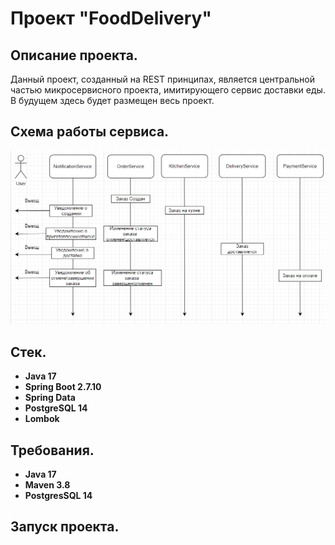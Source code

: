 # Проект "FoodDelivery"

## Описание проекта.

Данный проект, созданный на REST принципах, является центральной частью микросервисного проекта, имитирующего сервис доставки еды. 
В будущем здесь будет размещен весь проект. 

## Схема работы сервиса.

![](files/Scheme.png)

## Стек.

- **Java 17**
- **Spring Boot 2.7.10**
- **Spring Data**
- **PostgreSQL 14**
- **Lombok**


## Требования.

- **Java 17**
- **Maven 3.8**
- **PostgresSQL 14**

## Запуск проекта.
